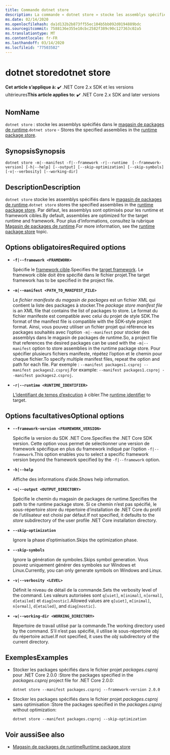 ```yaml
---
title: Commande dotnet store
description: La commande « dotnet store » stocke les assemblys spécifiés dans le magasin de packages de runtime.
ms.date: 02/14/2020
ms.openlocfilehash: da1d132b2b873ff55ec104b5bb092d0194889bdc
ms.sourcegitcommit: 7588136e355e10cbc2582f389c90c127363c02a5
ms.translationtype: MT
ms.contentlocale: fr-FR
ms.lasthandoff: 03/14/2020
ms.locfileid: "77503582"
---
```

# <a name="dotnet-store"></a><span data-ttu-id="6e0d4-103">dotnet store</span><span class="sxs-lookup"><span data-stu-id="6e0d4-103">dotnet store</span></span>

<span data-ttu-id="6e0d4-104">**Cet article s’applique à:** ✔️ .NET Core 2.x SDK et les versions ultérieures</span><span class="sxs-lookup"><span data-stu-id="6e0d4-104">**This article applies to:** ✔️ .NET Core 2.x SDK and later versions</span></span>

## <a name="name"></a><span data-ttu-id="6e0d4-105">Nom</span><span class="sxs-lookup"><span data-stu-id="6e0d4-105">Name</span></span>

<span data-ttu-id="6e0d4-106">`dotnet store` : stocke les assemblys spécifiés dans le [magasin de packages de runtime](../deploying/runtime-store.md).</span><span class="sxs-lookup"><span data-stu-id="6e0d4-106">`dotnet store` - Stores the specified assemblies in the [runtime package store](../deploying/runtime-store.md).</span></span>

## <a name="synopsis"></a><span data-ttu-id="6e0d4-107">Synopsis</span><span class="sxs-lookup"><span data-stu-id="6e0d4-107">Synopsis</span></span>

```dotnetcli
dotnet store -m|--manifest -f|--framework -r|--runtime  [--framework-version] [-h|--help] [--output] [--skip-optimization] [--skip-symbols] [-v|--verbosity] [--working-dir]
```

## <a name="description"></a><span data-ttu-id="6e0d4-108">Description</span><span class="sxs-lookup"><span data-stu-id="6e0d4-108">Description</span></span>

<span data-ttu-id="6e0d4-109">`dotnet store` stocke les assemblys spécifiés dans le [magasin de packages de runtime](../deploying/runtime-store.md).</span><span class="sxs-lookup"><span data-stu-id="6e0d4-109">`dotnet store` stores the specified assemblies in the [runtime package store](../deploying/runtime-store.md).</span></span> <span data-ttu-id="6e0d4-110">Par défaut, les assemblys sont optimisés pour les runtime et framework cibles.</span><span class="sxs-lookup"><span data-stu-id="6e0d4-110">By default, assemblies are optimized for the target runtime and framework.</span></span> <span data-ttu-id="6e0d4-111">Pour plus d’informations, consultez la rubrique [Magasin de packages de runtime](../deploying/runtime-store.md).</span><span class="sxs-lookup"><span data-stu-id="6e0d4-111">For more information, see the [runtime package store](../deploying/runtime-store.md) topic.</span></span>

## <a name="required-options"></a><span data-ttu-id="6e0d4-112">Options obligatoires</span><span class="sxs-lookup"><span data-stu-id="6e0d4-112">Required options</span></span>

- **`-f|--framework <FRAMEWORK>`**

  <span data-ttu-id="6e0d4-113">Spécifie le [framework cible](../../standard/frameworks.md).</span><span class="sxs-lookup"><span data-stu-id="6e0d4-113">Specifies the [target framework](../../standard/frameworks.md).</span></span> <span data-ttu-id="6e0d4-114">Le framework cible doit être spécifié dans le fichier projet.</span><span class="sxs-lookup"><span data-stu-id="6e0d4-114">The target framework has to be specified in the project file.</span></span>

- **`-m|--manifest <PATH_TO_MANIFEST_FILE>`**

  <span data-ttu-id="6e0d4-115">Le *fichier manifeste du magasin de packages* est un fichier XML qui contient la liste des packages à stocker.</span><span class="sxs-lookup"><span data-stu-id="6e0d4-115">The *package store manifest file* is an XML file that contains the list of packages to store.</span></span> <span data-ttu-id="6e0d4-116">Le format du fichier manifeste est compatible avec celui du projet de style SDK.</span><span class="sxs-lookup"><span data-stu-id="6e0d4-116">The format of the manifest file is compatible with the SDK-style project format.</span></span> <span data-ttu-id="6e0d4-117">Ainsi, vous pouvez utiliser un fichier projet qui référence les packages souhaités avec l’option `-m|--manifest` pour stocker des assemblys dans le magasin de packages de runtime.</span><span class="sxs-lookup"><span data-stu-id="6e0d4-117">So, a project file that references the desired packages can be used with the `-m|--manifest` option to store assemblies in the runtime package store.</span></span> <span data-ttu-id="6e0d4-118">Pour spécifier plusieurs fichiers manifeste, répétez l’option et le chemin pour chaque fichier.</span><span class="sxs-lookup"><span data-stu-id="6e0d4-118">To specify multiple manifest files, repeat the option and path for each file.</span></span> <span data-ttu-id="6e0d4-119">Par exemple : `--manifest packages1.csproj --manifest packages2.csproj`.</span><span class="sxs-lookup"><span data-stu-id="6e0d4-119">For example: `--manifest packages1.csproj --manifest packages2.csproj`.</span></span>

- **`-r|--runtime <RUNTIME_IDENTIFIER>`**

  <span data-ttu-id="6e0d4-120">[L’identifiant de temps d’exécution](../rid-catalog.md) à cibler.</span><span class="sxs-lookup"><span data-stu-id="6e0d4-120">The [runtime identifier](../rid-catalog.md) to target.</span></span>

## <a name="optional-options"></a><span data-ttu-id="6e0d4-121">Options facultatives</span><span class="sxs-lookup"><span data-stu-id="6e0d4-121">Optional options</span></span>

- **`--framework-version <FRAMEWORK_VERSION>`**

  <span data-ttu-id="6e0d4-122">Spécifie la version du SDK .NET Core.</span><span class="sxs-lookup"><span data-stu-id="6e0d4-122">Specifies the .NET Core SDK version.</span></span> <span data-ttu-id="6e0d4-123">Cette option vous permet de sélectionner une version de framework spécifique en plus du framework indiqué par l’option `-f|--framework`.</span><span class="sxs-lookup"><span data-stu-id="6e0d4-123">This option enables you to select a specific framework version beyond the framework specified by the `-f|--framework` option.</span></span>

- **`-h|--help`**

  <span data-ttu-id="6e0d4-124">Affiche des informations d’aide.</span><span class="sxs-lookup"><span data-stu-id="6e0d4-124">Shows help information.</span></span>

- **`-o|--output <OUTPUT_DIRECTORY>`**

  <span data-ttu-id="6e0d4-125">Spécifie le chemin du magasin de packages de runtime.</span><span class="sxs-lookup"><span data-stu-id="6e0d4-125">Specifies the path to the runtime package store.</span></span> <span data-ttu-id="6e0d4-126">Si ce chemin n’est pas spécifié, le sous-répertoire *store* du répertoire d’installation de .NET Core du profil de l’utilisateur est choisi par défaut.</span><span class="sxs-lookup"><span data-stu-id="6e0d4-126">If not specified, it defaults to the *store* subdirectory of the user profile .NET Core installation directory.</span></span>

- **`--skip-optimization`**

  <span data-ttu-id="6e0d4-127">Ignore la phase d’optimisation.</span><span class="sxs-lookup"><span data-stu-id="6e0d4-127">Skips the optimization phase.</span></span>

- **`--skip-symbols`**

  <span data-ttu-id="6e0d4-128">Ignore la génération de symboles.</span><span class="sxs-lookup"><span data-stu-id="6e0d4-128">Skips symbol generation.</span></span> <span data-ttu-id="6e0d4-129">Vous pouvez uniquement générer des symboles sur Windows et Linux.</span><span class="sxs-lookup"><span data-stu-id="6e0d4-129">Currently, you can only generate symbols on Windows and Linux.</span></span>

- **`-v|--verbosity <LEVEL>`**

  <span data-ttu-id="6e0d4-130">Définit le niveau de détail de la commande.</span><span class="sxs-lookup"><span data-stu-id="6e0d4-130">Sets the verbosity level of the command.</span></span> <span data-ttu-id="6e0d4-131">Les valeurs autorisées sont `q[uiet]`, `m[inimal]`, `n[ormal]`, `d[etailed]` et `diag[nostic]`.</span><span class="sxs-lookup"><span data-stu-id="6e0d4-131">Allowed values are `q[uiet]`, `m[inimal]`, `n[ormal]`, `d[etailed]`, and `diag[nostic]`.</span></span>

- **`-w|--working-dir <WORKING_DIRECTORY>`**

  <span data-ttu-id="6e0d4-132">Répertoire de travail utilisé par la commande.</span><span class="sxs-lookup"><span data-stu-id="6e0d4-132">The working directory used by the command.</span></span> <span data-ttu-id="6e0d4-133">S’il n’est pas spécifié, il utilise le sous-répertoire *obj* du répertoire actuel.</span><span class="sxs-lookup"><span data-stu-id="6e0d4-133">If not specified, it uses the *obj* subdirectory of the current directory.</span></span>

## <a name="examples"></a><span data-ttu-id="6e0d4-134">Exemples</span><span class="sxs-lookup"><span data-stu-id="6e0d4-134">Examples</span></span>

- <span data-ttu-id="6e0d4-135">Stocker les packages spécifiés dans le fichier projet *packages.csproj* pour .NET Core 2.0.0 :</span><span class="sxs-lookup"><span data-stu-id="6e0d4-135">Store the packages specified in the *packages.csproj* project file for .NET Core 2.0.0:</span></span>

  ```dotnetcli
  dotnet store --manifest packages.csproj --framework-version 2.0.0
  ```

- <span data-ttu-id="6e0d4-136">Stocker les packages spécifiés dans le fichier projet *packages.csproj* sans optimisation :</span><span class="sxs-lookup"><span data-stu-id="6e0d4-136">Store the packages specified in the *packages.csproj* without optimization:</span></span>

  ```dotnetcli
  dotnet store --manifest packages.csproj --skip-optimization
  ```

## <a name="see-also"></a><span data-ttu-id="6e0d4-137">Voir aussi</span><span class="sxs-lookup"><span data-stu-id="6e0d4-137">See also</span></span>

- [<span data-ttu-id="6e0d4-138">Magasin de packages de runtime</span><span class="sxs-lookup"><span data-stu-id="6e0d4-138">Runtime package store</span></span>](../deploying/runtime-store.md)
